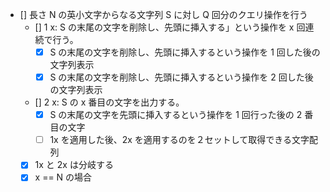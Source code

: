- [] 長さ N の英小文字からなる文字列 S に対し Q 回分のクエリ操作を行う
  - [] 1 x: S の末尾の文字を削除し、先頭に挿入する」という操作を x 回連続で行う。
    - [x] S の末尾の文字を削除し、先頭に挿入するという操作を 1 回した後の文字列表示
    - [x] S の末尾の文字を削除し、先頭に挿入するという操作を 2 回した後の文字列表示
  - [] 2 x: S の x 番目の文字を出力する。
    - [x] S の末尾の文字を先頭に挿入するという操作を 1 回行った後の 2 番目の文字
    - [ ] 1x を適用した後、2x を適用するのを２セットして取得できる文字配列
  - [x] 1x と 2x は分岐する
  - [x] x == N の場合
